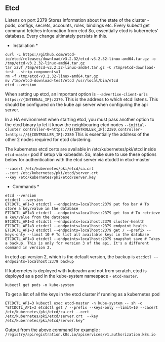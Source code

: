 ## Etcd

Listens on port 2379
Stores information about the state of the cluster - pods, configs, secrets, accounts, roles, bindings etc.
Every kubectl get command fetches information from etcd
So, essentially etcd is kubernetes' database. Every change ultimately persists in this.

* Installation *

```
curl -L https://github.com/etcd-io/etcd/releases/download/v3.2.32/etcd-v3.2.32-linux-amd64.tar.gz -o /tmp/etcd-v3.2.32-linux-amd64.tar.gz
tar xzvf /tmp/etcd-v3.2.32-linux-amd64.tar.gz -C /tmp/etcd-download-test --strip-components=1
rm -f /tmp/etcd-v3.2.32-linux-amd64.tar.gz
mv /tmp/etcd-download-test/etcd /usr/local/bin/etcd
etcd --version
```

When setting up etcd, an important option is `--advertise-client-urls https://{INTERNAL_IP}:2379`. This is the address to which etcd listens.
This should be configured on the kube api server when configuring the api server.

In a HA environment when starting etcd, you must pass another option to the etcd binary to let it know the neighbouring etcd nodes
`--initial-cluster controller-0=https://${CONTROLLER_IP}:2380,controller-1=https://${CONTROLLER_IP}:2380`
This is essentially the address of the other 2 nodes required for etcd clustering.

The kubernetes etcd certs are available in /etc/kubernetes/pki/etcd inside `etcd-master` pod if setup via kubeadm.
So, make sure to use these options below for authentication with the etcd server via etcdctl in etcd-master
```
--cacert /etc/kubernetes/pki/etcd/ca.crt
--cert /etc/kubernetes/pki/etcd/server.crt
--key /etc/kubernetes/pki/etcd/server.key
```

* Commands *

```
etcd --version
etcdctl --version
ETCDCTL_API=3 etcdctl --endpoints=localhost:2379 put foo bar # To store a key/value in the database
ETCDCTL_API=3 etcdctl --endpoints=localhost:2379 get foo # To retrieve a key/value from the database
ETCDCTL_API=3 etcdctl --endpoints=localhost:2379 cluster-health
ETCDCTL_API=3 etcdctl --endpoints=localhost:2379 endpoint health
ETCDCTL_API=3 etcdctl --endpoints=localhost:2379 get / --prefix --keys-only --limit 10 # To list all available keys in the database
ETCDCTL_API=3 etcdctl --endpoints=localhost:2379 snapshot save # Takes a backup. This is only for version 3 of the api. It's a different command in version 2.
```
In etcd api version 2, which is the default version, the backup is `etcdctl --endpoints=localhost:2379 backup`

If kubernetes is deployed with kubeadm and not from scratch, etcd is deployed as a pod in the kube-system namespace - `etcd-master`.
```
kubectl get pods -n kube-system
```

To get a list of all the keys in the etcd cluster if running as a kubernetes pod
```
ETCDCTL_API=3 kubectl exec etcd-master -n kube-system -- sh -c "ETCDCTL_API=3 etcdctl get / --prefix --keys-only --limit=10 --cacert /etc/kubernetes/pki/etcd/ca.crt --cert /etc/kubernetes/pki/etcd/server.crt  --key /etc/kubernetes/pki/etcd/server.key"
```
Output from the above command for example : `/registry/apiregistration.k8s.io/apiservices/v1.authorization.k8s.io`

